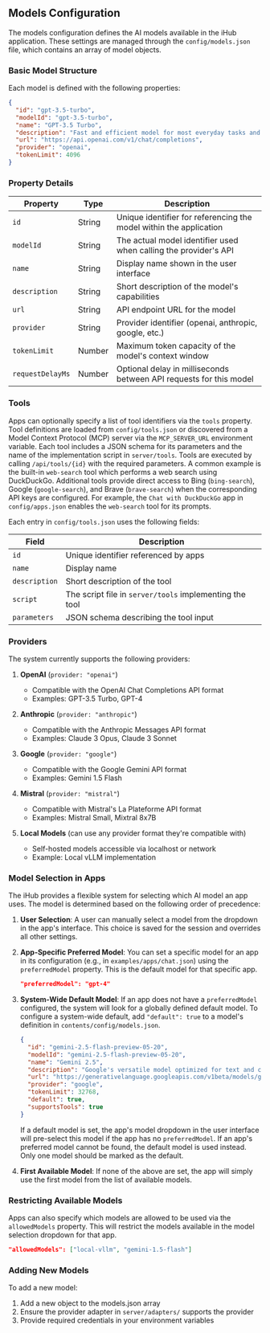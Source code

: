 ## Models Configuration

The models configuration defines the AI models available in the iHub application. These settings are managed through the `config/models.json` file, which contains an array of model objects.

### Basic Model Structure

Each model is defined with the following properties:

```json
{
  "id": "gpt-3.5-turbo",
  "modelId": "gpt-3.5-turbo",
  "name": "GPT-3.5 Turbo",
  "description": "Fast and efficient model for most everyday tasks and conversations",
  "url": "https://api.openai.com/v1/chat/completions",
  "provider": "openai",
  "tokenLimit": 4096
}
```

### Property Details

| Property         | Type   | Description                                                        |
| ---------------- | ------ | ------------------------------------------------------------------ |
| `id`             | String | Unique identifier for referencing the model within the application |
| `modelId`        | String | The actual model identifier used when calling the provider's API   |
| `name`           | String | Display name shown in the user interface                           |
| `description`    | String | Short description of the model's capabilities                      |
| `url`            | String | API endpoint URL for the model                                     |
| `provider`       | String | Provider identifier (openai, anthropic, google, etc.)              |
| `tokenLimit`     | Number | Maximum token capacity of the model's context window               |
| `requestDelayMs` | Number | Optional delay in milliseconds between API requests for this model |

### Tools

Apps can optionally specify a list of tool identifiers via the `tools` property.
Tool definitions are loaded from `config/tools.json` or discovered from a Model Context Protocol (MCP) server via the `MCP_SERVER_URL` environment variable. Each tool includes a JSON schema for its parameters and the name of the implementation script in `server/tools`. Tools are executed by calling `/api/tools/{id}` with the required parameters. A common example is the built-in `web-search` tool which performs a web search using DuckDuckGo. Additional tools provide direct access to Bing (`bing-search`), Google (`google-search`), and Brave (`brave-search`) when the corresponding API keys are configured.
For example, the `Chat with DuckDuckGo` app in `config/apps.json` enables the `web-search` tool for its prompts.

Each entry in `config/tools.json` uses the following fields:

| Field         | Description                                             |
| ------------- | ------------------------------------------------------- |
| `id`          | Unique identifier referenced by apps                    |
| `name`        | Display name                                            |
| `description` | Short description of the tool                           |
| `script`      | The script file in `server/tools` implementing the tool |
| `parameters`  | JSON schema describing the tool input                   |

### Providers

The system currently supports the following providers:

1. **OpenAI** (`provider: "openai"`)
   - Compatible with the OpenAI Chat Completions API format
   - Examples: GPT-3.5 Turbo, GPT-4

2. **Anthropic** (`provider: "anthropic"`)
   - Compatible with the Anthropic Messages API format
   - Examples: Claude 3 Opus, Claude 3 Sonnet

3. **Google** (`provider: "google"`)
   - Compatible with the Google Gemini API format
   - Examples: Gemini 1.5 Flash

4. **Mistral** (`provider: "mistral"`)
   - Compatible with Mistral's La Plateforme API format
   - Examples: Mistral Small, Mixtral 8x7B
5. **Local Models** (can use any provider format they're compatible with)
   - Self-hosted models accessible via localhost or network
   - Example: Local vLLM implementation

### Model Selection in Apps

The iHub provides a flexible system for selecting which AI model an app uses. The model is determined based on the following order of precedence:

1.  **User Selection**: A user can manually select a model from the dropdown in the app's interface. This choice is saved for the session and overrides all other settings.

2.  **App-Specific Preferred Model**: You can set a specific model for an app in its configuration (e.g., in `examples/apps/chat.json`) using the `preferredModel` property. This is the default model for that specific app.

    ```json
    "preferredModel": "gpt-4"
    ```

3.  **System-Wide Default Model**: If an app does not have a `preferredModel` configured, the system will look for a globally defined default model. To configure a system-wide default, add `"default": true` to a model's definition in `contents/config/models.json`.

    ```json
    {
      "id": "gemini-2.5-flash-preview-05-20",
      "modelId": "gemini-2.5-flash-preview-05-20",
      "name": "Gemini 2.5",
      "description": "Google's versatile model optimized for text and code tasks",
      "url": "https://generativelanguage.googleapis.com/v1beta/models/gemini-2.5-flash-preview-05-20:streamGenerateContent",
      "provider": "google",
      "tokenLimit": 32768,
      "default": true,
      "supportsTools": true
    }
    ```

    If a default model is set, the app's model dropdown in the user interface will pre-select this model if the app has no `preferredModel`. If an app's preferred model cannot be found, the default model is used instead. Only one model should be marked as the default.

4.  **First Available Model**: If none of the above are set, the app will simply use the first model from the list of available models.

### Restricting Available Models

Apps can also specify which models are allowed to be used via the `allowedModels` property. This will restrict the models available in the model selection dropdown for that app.

```json
"allowedModels": ["local-vllm", "gemini-1.5-flash"]
```

### Adding New Models

To add a new model:

1. Add a new object to the models.json array
2. Ensure the provider adapter in `server/adapters/` supports the provider
3. Provide required credentials in your environment variables
